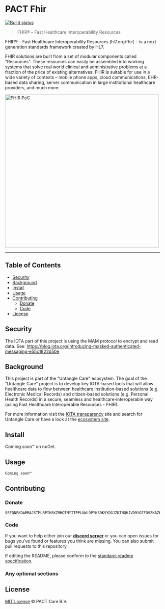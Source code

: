 # PACT Fhir
[![Build status](https://florencechat.visualstudio.com/PACT%20Fhir/_apis/build/status/PACT%20Fhir-CI)](https://florencechat.visualstudio.com/PACT%20Fhir/_build/latest?definitionId=13)

> FHIR® – Fast Healthcare Interoperability Resources

FHIR® – Fast Healthcare Interoperability Resources (hl7.org/fhir) – is a next generation standards framework created by HL7.

FHIR solutions are built from a set of modular components called "Resources". These resources can easily be assembled into working systems that solve real world clinical and administrative problems at a fraction of the price of existing alternatives. FHIR is suitable for use in a wide variety of contexts – mobile phone apps, cloud communications, EHR-based data sharing, server communication in large institutional healthcare providers, and much more.

<a href="https://www.youtube.com/watch?v=BXnkzEUQsTY&t="><img src="https://i.imgur.com/s2ced6T.png" width="500px" alt="FHIR PoC"></a>

---

## Table of Contents

- [Security](#security)
- [Background](#background)
- [Install](#install)
- [Usage](#usage)
- [Contributing](#contributing)
  - [Donate](#donate)
  - [Code](#code)
- [License](#license)

## Security

The IOTA part of this project is using the MAM protocol to encrypt and read data. 
See: https://blog.iota.org/introducing-masked-authenticated-messaging-e55c1822d50e

## Background

This project is part of the "Untangle Care" ecosystem. The goal of the “Untangle Care” project is to develop key IOTA-based tools that will allow healthcare data to flow between healthcare institution-based solutions (e.g. Electronic Medical Records) and citizen-based solutions (e.g. Personal Health Records) in a secure, seamless and healthcare-interoperable way (using Fast Healthcare Interoperable Resources - FHIR).

For more information visit the [IOTA transparency](https://transparency.iota.org/) site and search for Untangle Care or have a look at the [ecosystem site](https://ecosystem.iota.org/projects/untangle-care).


## Install

Coming soon™ on nuGet.

## Usage

```csharp
Coming soon™
```

## Contributing

### Donate
```
SSFQNEKDAMMAJSTMLRPIHSKZMHQTMYITPPLUWLOPYKS9K9YDGJZKTNQHJVD9YGZFOVZKAZHDIDMFWJGUYFZOTSAS9C
```

### Code
If you want to help either join our **[discord server](https://discord.gg/VMj7PFN)** or you can open issues for bugs you've found or features you think are missing. You can also submit pull requests to this repository.

If editing the README, please conform to the [standard-readme specification](https://github.com/RichardLitt/standard-readme).

### Any optional sections

## License

[MIT License](https://github.com/PACTCare/Pact.Fhir/blob/master/LICENSE) © PACT Care B.V.